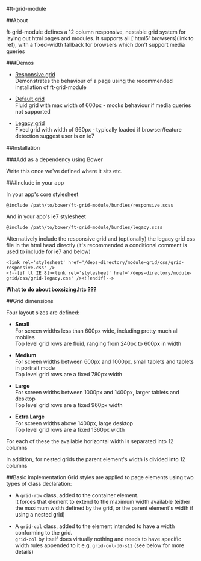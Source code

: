 #ft-grid-module

##About

ft-grid-module defines a 12 column responsive, nestable grid system for laying out html pages and modules.
It supports all ['html5' browsers](link to ref), with a fixed-width fallback for browsers which don't support media queries

###Demos

* [Responsive grid](demos/grid-responsive.html)  
    Demonstrates the behaviour of a page using the recommended installation of ft-grid-module

* [Default grid](demos/grid-default.html)  
    Fluid grid with max width of 600px - mocks behaviour if media queries not supported

* [Legacy grid](demos/grid-legacy.html)  
	Fixed grid with width of 960px - typically loaded if browser/feature detection suggest user is on ie7


##Installation

###Add as a dependency using Bower

Write this once we've defined where it sits etc.

###Include in your app

In your app's core stylesheet 

    @include /path/to/bower/ft-grid-module/bundles/responsive.scss

And in your app's ie7 stylesheet

	@include /path/to/bower/ft-grid-module/bundles/legacy.scss


Alternatively include the responsive grid and (optionally) the legacy grid css file in the html head directly (it's recommended a conditional comment is used to include for ie7 and below)


	<link rel='stylesheet' href='/deps-directory/module-grid/css/grid-responsive.css' /> 
	<!--[if lt IE 8]><link rel='stylesheet' href='/deps-directory/module-grid/css/grid-legacy.css' /><![endif]-->


**What to do about boxsizing.htc ???**

##Grid dimensions

Four layout sizes are defined:

* **Small**  
For screen widths less than 600px wide, including pretty much all mobiles  
Top level grid rows are fluid, ranging from 240px to 600px in width

* **Medium**  
For screen widths between 600px and 1000px, small tablets and tablets in portrait mode  
Top level grid rows are a fixed 780px width

* **Large**  
For screen widths between 1000px and 1400px, larger tablets and desktop  
Top level grid rows are a fixed 960px width

* **Extra Large**  
For screen widths above 1400px, large desktop  
Top level grid rows are a fixed 1360px width

For each of these the available horizontal width is separated into 12 columns

In addition, for nested grids the parent element's width is divided into 12 columns


##Basic implementation
Grid styles are applied to page elements using two types of class declaration:

* A ``grid-row`` class, added to the container element.  
It forces that element to extend to the maximum width available (either the maximum width defined by the grid, or the parent element's width if using a nested grid)

* A ``grid-col`` class, added to the element intended to have a width conforming to the grid.  
``grid-col`` by itself does virtually nothing and needs to have specific width rules appended to it e.g. ``grid-col-d6-s12`` (see below for more details)  

